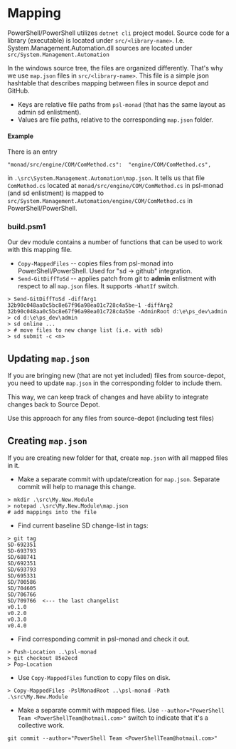 # Mapping

PowerShell/PowerShell utilizes `dotnet cli` project model.
Source code for a library (executable) is located under `src/<library-name>`.
I.e. System.Management.Automation.dll sources are located under `src/System.Management.Automation`

In the windows source tree, the files are organized differently.
That's why we use `map.json` files in `src/<library-name>`.
This file is a simple json hashtable that describes mapping between files in source depot and GitHub.

* Keys are relative file paths from `psl-monad` (that has the same layout as admin sd enlistment).
* Values are file paths, relative to the corresponding `map.json` folder.

#### Example

There is an entry

```
"monad/src/engine/COM/ComMethod.cs":  "engine/COM/ComMethod.cs",
```

in `.\src\System.Management.Automation\map.json`.
It tells us that file `ComMethod.cs` located at `monad/src/engine/COM/ComMethod.cs` in psl-monad (and sd enlistment) is mapped to `src/System.Management.Automation/engine/COM/ComMethod.cs` in PowerShell/PowerShell.

### build.psm1

Our dev module contains a number of functions that can be used to work with this mapping file.

* `Copy-MappedFiles` -- copies files from psl-monad into PowerShell/PowerShell. Used for "sd -> github" integration.
* `Send-GitDiffToSd` -- applies patch from git to **admin** enlistment with respect to all `map.json` files.
  It supports `-WhatIf` switch.

```
> Send-GitDiffToSd -diffArg1 32b90c048aa0c5bc8e67f96a98ea01c728c4a5be~1 -diffArg2 32b90c048aa0c5bc8e67f96a98ea01c728c4a5be -AdminRoot d:\e\ps_dev\admin
> cd d:\e\ps_dev\admin
> sd online ...
> # move files to new change list (i.e. with sdb)
> sd submit -c <n>

```

## Updating `map.json`

If you are bringing new (that are not yet included) files from source-depot, you need to update `map.json` in the corresponding folder to include them.

This way, we can keep track of changes and have ability to integrate changes back to Source Depot.

Use this approach for any files from source-depot (including test files)

## Creating `map.json`

If you are creating new folder for that, create `map.json` with all mapped files in it.

* Make a separate commit with update/creation for `map.json`.
  Separate commit will help to manage this change.

```
> mkdir .\src\My.New.Module
> notepad .\src\My.New.Module\map.json
# add mappings into the file
```

* Find current baseline SD change-list in tags:

```
> git tag
SD-692351
SD-693793
SD/688741
SD/692351
SD/693793
SD/695331
SD/700586
SD/704605
SD/706766
SD/709766  <--- the last changelist
v0.1.0
v0.2.0
v0.3.0
v0.4.0
```

* Find corresponding commit in psl-monad and check it out.

```
> Push-Location ..\psl-monad
> git checkout 85e2ecd
> Pop-Location
```

* Use `Copy-MappedFiles` function to copy files on disk.

```
> Copy-MappedFiles -PslMonadRoot ..\psl-monad -Path .\src\My.New.Module
```

* Make a separate commit with mapped files.
  Use `--author="PowerShell Team <PowerShellTeam@hotmail.com>"` switch to indicate that it's a collective work.

```
git commit --author="PowerShell Team <PowerShellTeam@hotmail.com>"
```
